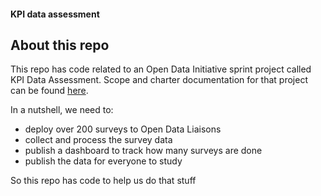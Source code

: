 #### KPI data assessment

## About this repo

This repo has code related to an Open Data Initiative sprint project called KPI Data Assessment. Scope and charter documentation for that project can be found [here](http://open-data-sprints.readthedocs.io/en/latest/project-open-data-plans.html).

In a nutshell, we need to: 

- deploy over 200 surveys to Open Data Liaisons
- collect and process the survey data
- publish a dashboard to track how many surveys are done
- publish the data for everyone to study

So this repo has code to help us do that stuff
